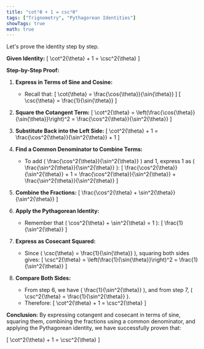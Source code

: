 ```yaml
---
title: "cot²θ + 1 = csc²θ"
tags: ["Trignometry", "Pythagorean Identities"]
showTags: true
math: true
---
```




Let's prove the identity step by step.

**Given Identity:**
\[ \cot^2{\theta} + 1 = \csc^2{\theta} \]

**Step-by-Step Proof:**

1. **Express in Terms of Sine and Cosine:**
   - Recall that:
     \[ \cot{\theta} = \frac{\cos{\theta}}{\sin{\theta}} \]
     \[ \csc{\theta} = \frac{1}{\sin{\theta}} \]
   
2. **Square the Cotangent Term:**
   \[ \cot^2{\theta} = \left(\frac{\cos{\theta}}{\sin{\theta}}\right)^2 = \frac{\cos^2{\theta}}{\sin^2{\theta}} \]

3. **Substitute Back into the Left Side:**
   \[ \cot^2{\theta} + 1 = \frac{\cos^2{\theta}}{\sin^2{\theta}} + 1 \]
   
4. **Find a Common Denominator to Combine Terms:**
   - To add \( \frac{\cos^2{\theta}}{\sin^2{\theta}} \) and 1, express 1 as \( \frac{\sin^2{\theta}}{\sin^2{\theta}} \):
     \[ \frac{\cos^2{\theta}}{\sin^2{\theta}} + 1 = \frac{\cos^2{\theta}}{\sin^2{\theta}} + \frac{\sin^2{\theta}}{\sin^2{\theta}} \]
   
5. **Combine the Fractions:**
   \[ \frac{\cos^2{\theta} + \sin^2{\theta}}{\sin^2{\theta}} \]
   
6. **Apply the Pythagorean Identity:**
   - Remember that \( \cos^2{\theta} + \sin^2{\theta} = 1 \):
     \[ \frac{1}{\sin^2{\theta}} \]
   
7. **Express as Cosecant Squared:**
   - Since \( \csc{\theta} = \frac{1}{\sin{\theta}} \), squaring both sides gives:
     \[ \csc^2{\theta} = \left(\frac{1}{\sin{\theta}}\right)^2 = \frac{1}{\sin^2{\theta}} \]
   
8. **Compare Both Sides:**
   - From step 6, we have \( \frac{1}{\sin^2{\theta}} \), and from step 7, \( \csc^2{\theta} = \frac{1}{\sin^2{\theta}} \).
   - Therefore:
     \[ \cot^2{\theta} + 1 = \csc^2{\theta} \]

**Conclusion:**
By expressing cotangent and cosecant in terms of sine, squaring them, combining the fractions using a common denominator, and applying the Pythagorean identity, we have successfully proven that:

\[ \cot^2{\theta} + 1 = \csc^2{\theta} \]
